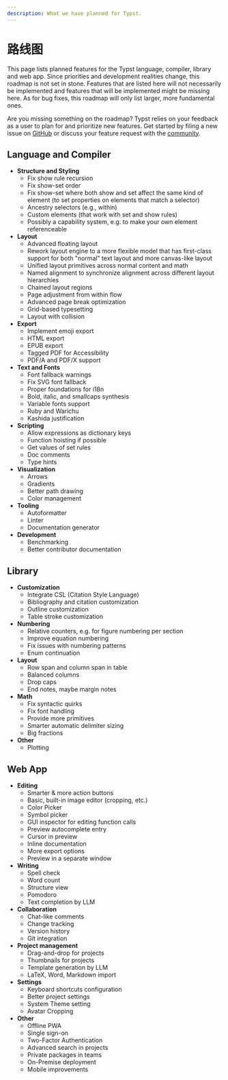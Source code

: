 ```yaml
---
description: What we have planned for Typst.
---
```


# 路线图
This page lists planned features for the Typst language, compiler, library and
web app. Since priorities and development realities change, this roadmap is not
set in stone. Features that are listed here will not necessarily be implemented
and features that will be implemented might be missing here. As for bug fixes,
this roadmap will only list larger, more fundamental ones.

Are you missing something on the roadmap? Typst relies on your feedback as a
user to plan for and prioritize new features. Get started by filing a new issue
on [GitHub](https://github.com/typst/typst/issues) or discuss your feature
request with the [community]($community).

## Language and Compiler
- **Structure and Styling**
  - Fix show rule recursion
  - Fix show-set order
  - Fix show-set where both show and set affect the same kind of element
    (to set properties on elements that match a selector)
  - Ancestry selectors (e.g., within)
  - Custom elements (that work with set and show rules)
  - Possibly a capability system, e.g. to make your own element referenceable
- **Layout**
  - Advanced floating layout
  - Rework layout engine to a more flexible model that has first-class support
    for both "normal" text layout and more canvas-like layout
  - Unified layout primitives across normal content and math
  - Named alignment to synchronize alignment across different layout hierarchies
  - Chained layout regions
  - Page adjustment from within flow
  - Advanced page break optimization
  - Grid-based typesetting
  - Layout with collision
- **Export**
  - Implement emoji export
  - HTML export
  - EPUB export
  - Tagged PDF for Accessibility
  - PDF/A and PDF/X support
- **Text and Fonts**
  - Font fallback warnings
  - Fix SVG font fallback
  - Proper foundations for i18n
  - Bold, italic, and smallcaps synthesis
  - Variable fonts support
  - Ruby and Warichu
  - Kashida justification
- **Scripting**
  - Allow expressions as dictionary keys
  - Function hoisting if possible
  - Get values of set rules
  - Doc comments
  - Type hints
- **Visualization**
  - Arrows
  - Gradients
  - Better path drawing
  - Color management
- **Tooling**
  - Autoformatter
  - Linter
  - Documentation generator
- **Development**
  - Benchmarking
  - Better contributor documentation

## Library
- **Customization**
  - Integrate CSL (Citation Style Language)
  - Bibliography and citation customization
  - Outline customization
  - Table stroke customization
- **Numbering**
  - Relative counters, e.g. for figure numbering per section
  - Improve equation numbering
  - Fix issues with numbering patterns
  - Enum continuation
- **Layout**
  - Row span and column span in table
  - Balanced columns
  - Drop caps
  - End notes, maybe margin notes
- **Math**
  - Fix syntactic quirks
  - Fix font handling
  - Provide more primitives
  - Smarter automatic delimiter sizing
  - Big fractions
- **Other**
  - Plotting

## Web App
- **Editing**
  - Smarter & more action buttons
  - Basic, built-in image editor (cropping, etc.)
  - Color Picker
  - Symbol picker
  - GUI inspector for editing function calls
  - Preview autocomplete entry
  - Cursor in preview
  - Inline documentation
  - More export options
  - Preview in a separate window
- **Writing**
  - Spell check
  - Word count
  - Structure view
  - Pomodoro
  - Text completion by LLM
- **Collaboration**
  - Chat-like comments
  - Change tracking
  - Version history
  - Git integration
- **Project management**
  - Drag-and-drop for projects
  - Thumbnails for projects
  - Template generation by LLM
  - LaTeX, Word, Markdown import
- **Settings**
  - Keyboard shortcuts configuration
  - Better project settings
  - System Theme setting
  - Avatar Cropping
- **Other**
  - Offline PWA
  - Single sign-on
  - Two-Factor Authentication
  - Advanced search in projects
  - Private packages in teams
  - On-Premise deployment
  - Mobile improvements
